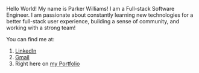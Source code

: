 Hello World! My name is Parker Williams! I am a Full-stack Software Engineer. I am passionate about constantly learning new technologies for a better full-stack user experience, building a sense of community, and working with a strong team!

You can find me at:
1. [LinkedIn](https://www.linkedin.com/in/parker-williams-dev/)
2. [Gmail](parkster246@gmail.com)
3. Right here on [my Portfolio](parkerwilliams.vercel.app)
